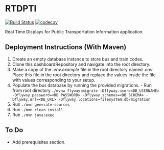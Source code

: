 # RTDPTI

[![Build Status](https://travis-ci.com/Lewis-Allen/RTDPTIcache.svg?token=1nzEHxQR3yx7r4oy4QzU&branch=master)](https://travis-ci.com/Lewis-Allen/RTDPTIcache) [![codecov](https://codecov.io/gh/Lewis-Allen/RTDPTIcache/branch/master/graph/badge.svg?token=6H5eGshUMx)](https://codecov.io/gh/Lewis-Allen/RTDPTIcache)

Real Time Displays for Public Transportation Information application.

## Deployment Instructions (With Maven)

1. Create an empty database instance to store bus and train codes.
2. Clone this dashboardRepository and navigate into the root directory.
3. Make a copy of the *.env.example* file in the root directory named *.env*. Place this file in the root directory and replace the values inside the file with values corresponding to your setup.
4. Populate the bus database by running the provided migrations. - Run from root directory `./mvnw flyway:migrate -Dflyway.user=<DB_USERNAME> -Dflyway.password=<DB_PASSWORD> -Dflyway.schemas=<DB_SCHEMA> -Dflyway.url=<DB_URL> -Dflyway.locations=filesystem:db/migration`
6. Run `./mvn generate-sources`
7. Run `./mvn clean install`
8. Run `./mvn java:exec`

## To Do
- Add prerequisites section.